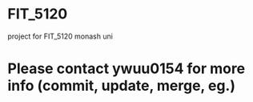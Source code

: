 # FIT_5120
project for FIT_5120 monash uni

# Please contact ywuu0154 for more info (commit, update, merge, eg.)
